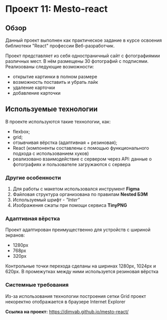 # Проект 11: Mesto-react

## Обзор
Данный проект выполнен как практическое задание в курсе освоения библиотеки "React" профессии Веб-разработчик.

Проект представляет из себя одностраничный сайт с фотографиямии различных мест. В нём размещены 30 фотографий с подписями. Реализованы следующие возможности:
* открытие картинки в полном размере
* возможность поставить и убрать лайк
* удаление карточки
* добавление карточки

## Используемые технологии
В проекте используются такие технологии, как:
* flexbox;
* grid;
* отзывчивая вёрстка (адаптивная + резиновая);
* React (компоненты составлены с помощью функционального подхода с использованием хуков)
* реализовано взаимодействие с сервером через API: данные о фотографиях и пользователе загружаются с сервера

### Другие особенности
1. Для работы с макетом использовался инструмент **Figma**
2. Файловая структура организована по правилам **Nested БЭМ**
3. Используемый шрифт - *"Inter"*
4. Изображения сжаты при помощи сервиса **TinyPNG**

### Адаптивная вёрстка
Проект адаптирован преимущественно для устройств с шириной экранов:
* 1280px
* 768px
* 320px

Контрольные точки перехода сделаны на ширинах 1280px, 1024px и 620px. В промежутках между ними используется резиновая вёрстка

### Системные требования
Из-за использования технологии построения сетки Grid проект некоректно отображается в браузере Internet Explorer

**Ссылка на проект:**
https://dimvab.github.io/mesto-react/
